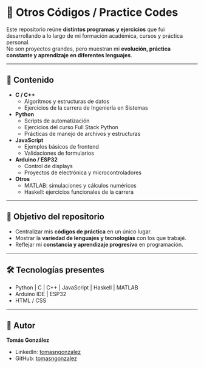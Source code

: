 # 📂 Otros Códigos / Practice Codes

Este repositorio reúne **distintos programas y ejercicios** que fui desarrollando a lo largo de mi formación académica, cursos y práctica personal.  
No son proyectos grandes, pero muestran mi **evolución, práctica constante y aprendizaje en diferentes lenguajes**.

---

## 📌 Contenido

- **C / C++**
  - Algoritmos y estructuras de datos
  - Ejercicios de la carrera de Ingeniería en Sistemas
- **Python**
  - Scripts de automatización
  - Ejercicios del curso Full Stack Python
  - Prácticas de manejo de archivos y estructuras
- **JavaScript**
  - Ejemplos básicos de frontend
  - Validaciones de formularios
- **Arduino / ESP32**
  - Control de displays
  - Proyectos de electrónica y microcontroladores
- **Otros**
  - MATLAB: simulaciones y cálculos numéricos
  - Haskell: ejercicios funcionales de la carrera

---

## 🎯 Objetivo del repositorio

- Centralizar mis **códigos de práctica** en un único lugar.  
- Mostrar la **variedad de lenguajes y tecnologías** con los que trabajé.  
- Reflejar mi **constancia y aprendizaje progresivo** en programación.  

---

## 🛠️ Tecnologías presentes

- Python | C | C++ | JavaScript | Haskell | MATLAB  
- Arduino IDE | ESP32  
- HTML / CSS  

---

## 👤 Autor

**Tomás González**  
- LinkedIn: [tomasngonzalez](https://www.linkedin.com/in/tomasngonzalez)  
- GitHub: [tomasngonzalez](https://github.com/tomasngonzalez)  
